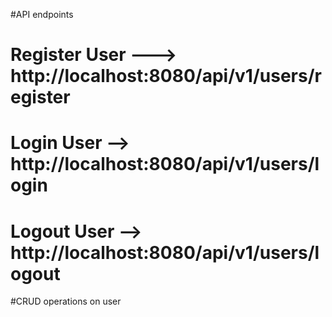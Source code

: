 #API endpoints

# Register User ---> http://localhost:8080/api/v1/users/register

# Login User --> http://localhost:8080/api/v1/users/login

# Logout User --> http://localhost:8080/api/v1/users/logout

#CRUD operations on user

